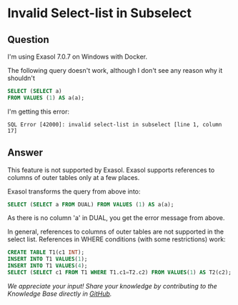 # Invalid Select-list in Subselect

## Question
I'm using Exasol 7.0.7 on Windows with Docker.

The following query doesn't work, although I don't see any reason why it shouldn't

```sql
SELECT (SELECT a)  
FROM VALUES (1) AS a(a);
```

I'm getting this error:

```
SQL Error [42000]: invalid select-list in subselect [line 1, column 17]
```

## Answer
This feature is not supported by Exasol.
Exasol supports references to columns of outer tables only at a few places.

Exasol transforms the query from above into:

```sql
SELECT (SELECT a FROM DUAL) FROM VALUES (1) AS a(a);
```

As there is no column 'a' in DUAL, you get the error message from above.

In general, references to columns of outer tables are not supported in the select list.
References in WHERE conditions (with some restrictions) work:

```sql
CREATE TABLE T1(c1 INT);  
INSERT INTO T1 VALUES(1);  
INSERT INTO T1 VALUES(4);  
SELECT (SELECT c1 FROM T1 WHERE T1.c1=T2.c2) FROM VALUES(1) AS T2(c2); 
```

*We appreciate your input! Share your knowledge by contributing to the Knowledge Base directly in [GitHub](https://github.com/exasol/public-knowledgebase).* 